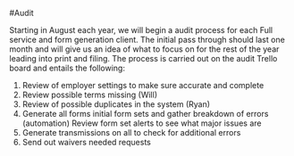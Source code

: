 #Audit

Starting in August each year, we will begin a audit process for each Full service and form generation client. The initial pass through should last one month and will give us an idea of what to focus on for the rest of the year leading into print and filing. The process is carried out on the audit Trello board and entails the following:

1. Review of employer settings to make sure accurate and complete
2. Review possible terms missing (Will)
3. Review of possible duplicates in the system (Ryan)
4. Generate all forms initial form sets and gather breakdown of errors (automation) Review form set alerts to see what major issues are
5. Generate transmissions on all to check for additional errors
6. Send out waivers needed requests